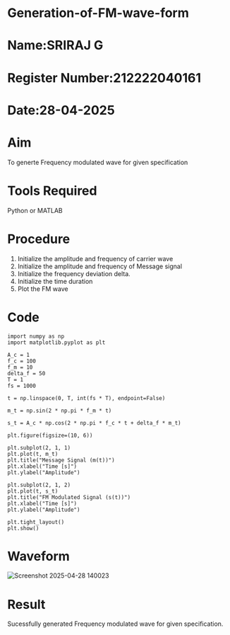 # Generation-of-FM-wave-form
# Name:SRIRAJ G
# Register Number:212222040161
# Date:28-04-2025

# Aim
To generte Frequency modulated wave for given specification
# Tools Required
Python or MATLAB
# Procedure
1. Initialize the amplitude and frequency of carrier wave
2. Initialize the amplitude and frequency of Message signal
3. Initialize the frequency deviation delta.
4. Initialize the time duration
5. Plot the FM wave

# Code
```
import numpy as np
import matplotlib.pyplot as plt

A_c = 1
f_c = 100
f_m = 10
delta_f = 50
T = 1
fs = 1000

t = np.linspace(0, T, int(fs * T), endpoint=False)

m_t = np.sin(2 * np.pi * f_m * t)

s_t = A_c * np.cos(2 * np.pi * f_c * t + delta_f * m_t)

plt.figure(figsize=(10, 6))

plt.subplot(2, 1, 1)
plt.plot(t, m_t)
plt.title("Message Signal (m(t))")
plt.xlabel("Time [s]")
plt.ylabel("Amplitude")

plt.subplot(2, 1, 2)
plt.plot(t, s_t)
plt.title("FM Modulated Signal (s(t))")
plt.xlabel("Time [s]")
plt.ylabel("Amplitude")

plt.tight_layout()
plt.show()
```
# Waveform
![Screenshot 2025-04-28 140023](https://github.com/user-attachments/assets/a960a4f0-f6ee-4ec9-b597-39dc33dccabd)


# Result
Sucessfully generated Frequency modulated wave for given specification.
